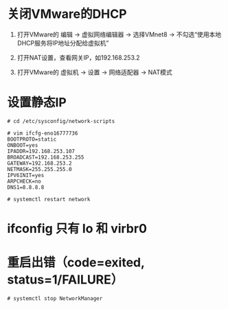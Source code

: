 # 关闭VMware的DHCP
1. 打开VMware的 编辑 -> 虚拟网络编辑器 -> 选择VMnet8 -> 不勾选“使用本地DHCP服务将IP地址分配给虚拟机”

2. 打开NAT设置，查看网关IP，如192.168.253.2

3. 打开VMware的 虚拟机 -> 设置 -> 网络适配器 -> NAT模式

# 设置静态IP
```
# cd /etc/sysconfig/network-scripts

# vim ifcfg-eno16777736
BOOTPROTO=static
ONBOOT=yes
IPADDR=192.168.253.107
BROADCAST=192.168.253.255
GATEWAY=192.168.253.2
NETMASK=255.255.255.0
IPV6INIT=yes
ARPCHECK=no
DNS1=8.8.8.8

# systemctl restart network
```

# ifconfig 只有 lo 和 virbr0
# 重启出错（code=exited, status=1/FAILURE）
```
# systemctl stop NetworkManager
```
